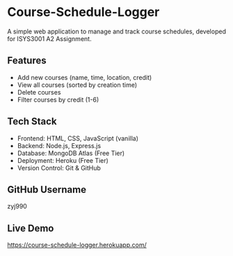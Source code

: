 # Course-Schedule-Logger
A simple web application to manage and track course schedules, developed for ISYS3001 A2 Assignment.

## Features
- Add new courses (name, time, location, credit)
- View all courses (sorted by creation time)
- Delete courses
- Filter courses by credit (1-6)

## Tech Stack
- Frontend: HTML, CSS, JavaScript (vanilla)
- Backend: Node.js, Express.js
- Database: MongoDB Atlas (Free Tier)
- Deployment: Heroku (Free Tier)
- Version Control: Git & GitHub

## GitHub Username
zyj990

## Live Demo
https://course-schedule-logger.herokuapp.com/